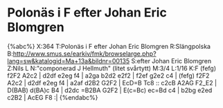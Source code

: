 # Polonäs i F efter Johan Eric Blomgren

{%abc%}
X:364
T:Polonäs i F efter Johan Eric Blomgren
R:Slängpolska
B:http://www.smus.se/earkiv/fmk/browselarge.php?lang=sw&katalogid=Ma+13a&bildnr=00135
S:efter Johan Eric Blomgren
Z:Nils L
N:"componerad J Hellmuth" (litet svårtytt)
M:3/4
L:1/16
K:F
(fefg) f2F2 A2c2 | d2df e2eg f4 | a2ga b2d2 e2f2 | f2ef g2e2 c4 | 
(fefg) f2F2 A2c2 | d2df e2eg f4 | a2af d2B2 G2F2 | EcD=B Tc8 ::
c2cB A2AG F2_E2 | D(BAB) d(BA)c B4 | d2dc =B2BA G2F2 | E(c=Bc) ec=Bd c4 | 
b2bg e2ed c2B2 | AcEG F8 :|
{%endabc%}
